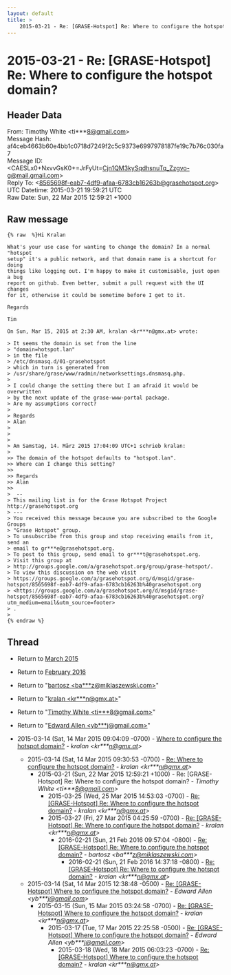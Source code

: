 ```yaml
---
layout: default
title: >
    2015-03-21 - Re: [GRASE-Hotspot] Re: Where to configure the hotspot domain?
---
```


# 2015-03-21 - Re: [GRASE-Hotspot] Re: Where to configure the hotspot domain?

## Header Data

From: Timothy White \<ti***8@gmail.com\><br>
Message Hash: af4ceb4663b60e4bb1c0718d7249f2c5c9373e6997978187fe19c7b76c030fa7<br>
Message ID: \<CAESLx0+NxvvGsK0+=JrFyUt=Cjn1QM3kySqdhsnuTq_Zzgvo-g@mail.gmail.com\><br>
Reply To: \<8565698f-eab7-4df9-afaa-6783cb16263b@grasehotspot.org\><br>
UTC Datetime: 2015-03-21 19:59:21 UTC<br>
Raw Date: Sun, 22 Mar 2015 12:59:21 +1000<br>

## Raw message

```
{% raw  %}Hi Kralan

What's your use case for wanting to change the domain? In a normal "hotspot
setup" it's a public network, and that domain name is a shortcut for doing
things like logging out. I'm happy to make it customisable, just open a bug
report on github. Even better, submit a pull request with the UI changes
for it, otherwise it could be sometime before I get to it.

Regards

Tim

On Sun, Mar 15, 2015 at 2:30 AM, kralan <kr***n@gmx.at> wrote:

> It seems the domain is set from the line
> "domain=hotspot.lan"
> in the file
> /etc/dnsmasq.d/01-grasehotspot
> which in turn is generated from
> /usr/share/grase/www/radmin/networksettings.dnsmasq.php.
>
> I could change the setting there but I am afraid it would be overwritten
> by the next update of the grase-www-portal package.
> Are my assumptions correct?
>
> Regards
> Alan
>
>
>
> Am Samstag, 14. März 2015 17:04:09 UTC+1 schrieb kralan:
>
>> The domain of the hotspot defaults to "hotspot.lan".
>> Where can I change this setting?
>>
>> Regards
>> Alan
>>
>  --
> This mailing list is for the Grase Hotspot Project http://grasehotspot.org
> ---
> You received this message because you are subscribed to the Google Groups
> "Grase Hotspot" group.
> To unsubscribe from this group and stop receiving emails from it, send an
> email to gr***e@grasehotspot.org.
> To post to this group, send email to gr***t@grasehotspot.org.
> Visit this group at
> http://groups.google.com/a/grasehotspot.org/group/grase-hotspot/.
> To view this discussion on the web visit
> https://groups.google.com/a/grasehotspot.org/d/msgid/grase-hotspot/8565698f-eab7-4df9-afaa-6783cb16263b%40grasehotspot.org
> <https://groups.google.com/a/grasehotspot.org/d/msgid/grase-hotspot/8565698f-eab7-4df9-afaa-6783cb16263b%40grasehotspot.org?utm_medium=email&utm_source=footer>
> .
>
{% endraw %}
```

## Thread

+ Return to [March 2015](/archive/2015/03)
+ Return to [February 2016](/archive/2016/02)

+ Return to "[bartosz <ba***z<span>@</span>miklaszewski.com>](/authors/ba___z_at_miklaszewski_com)"
+ Return to "[kralan <kr***n<span>@</span>gmx.at>](/authors/kr___n_at_gmx_at)"
+ Return to "[Timothy White <ti***8<span>@</span>gmail.com>](/authors/ti___8_at_gmail_com)"
+ Return to "[Edward Allen <yb***j<span>@</span>gmail.com>](/authors/yb___j_at_gmail_com)"

+ 2015-03-14 (Sat, 14 Mar 2015 09:04:09 -0700) - [Where to configure the hotspot domain?](/archive/2015/03/0af09bd3a6607936a47d2883f2acb78abd9b73802ff45edd1c83564816763167) - _kralan \<kr***n@gmx.at\>_
  + 2015-03-14 (Sat, 14 Mar 2015 09:30:53 -0700) - [Re: Where to configure the hotspot domain?](/archive/2015/03/258246c8ba4e72c9e6bfadca2ee02812d98b568376e8c38f69475fe0f7c6fde9) - _kralan \<kr***n@gmx.at\>_
    + 2015-03-21 (Sun, 22 Mar 2015 12:59:21 +1000) - Re: [GRASE-Hotspot] Re: Where to configure the hotspot domain? - _Timothy White \<ti***8@gmail.com\>_
      + 2015-03-25 (Wed, 25 Mar 2015 14:53:03 -0700) - [Re: [GRASE-Hotspot] Re: Where to configure the hotspot domain?](/archive/2015/03/1da302b38be08aa7d016d138863026e01d2ee9f50b35ab003cbcb79fcdbb2e4d) - _kralan \<kr***n@gmx.at\>_
      + 2015-03-27 (Fri, 27 Mar 2015 04:25:59 -0700) - [Re: [GRASE-Hotspot] Re: Where to configure the hotspot domain?](/archive/2015/03/d80f65f1b883c6718e15c004048786d74f714cccaf4d9bf738cc61046dce481b) - _kralan \<kr***n@gmx.at\>_
        + 2016-02-21 (Sun, 21 Feb 2016 09:57:04 -0800) - [Re: [GRASE-Hotspot] Re: Where to configure the hotspot domain?](/archive/2016/02/c9c8b81adaf0b9e0c46388d460bff9e137db158bb848adbf9ab53af11aca9283) - _bartosz \<ba***z@miklaszewski.com\>_
          + 2016-02-21 (Sun, 21 Feb 2016 14:37:18 -0800) - [Re: [GRASE-Hotspot] Re: Where to configure the hotspot domain?](/archive/2016/02/fae1f2a2c3591801ce2227397d518d322b7af4909502a29957fc0037287854e0) - _kralan \<kr***n@gmx.at\>_
  + 2015-03-14 (Sat, 14 Mar 2015 12:38:48 -0500) - [Re: [GRASE-Hotspot] Where to configure the hotspot domain?](/archive/2015/03/ea0aea30cb60f358c825703c018e83541748653586b34fe0aabeb4cbe960ae50) - _Edward Allen \<yb***j@gmail.com\>_
    + 2015-03-15 (Sun, 15 Mar 2015 03:24:58 -0700) - [Re: [GRASE-Hotspot] Where to configure the hotspot domain?](/archive/2015/03/b231f46b86ef72c18b41f0f1eb801dbfc81b84d10e24323569077e71c2a4ab94) - _kralan \<kr***n@gmx.at\>_
      + 2015-03-17 (Tue, 17 Mar 2015 22:25:58 -0500) - [Re: [GRASE-Hotspot] Where to configure the hotspot domain?](/archive/2015/03/21efc2f935c147cd8748eadb07c1110fef462fced8b57823b336f9ae578eef44) - _Edward Allen \<yb***j@gmail.com\>_
        + 2015-03-18 (Wed, 18 Mar 2015 06:03:23 -0700) - [Re: [GRASE-Hotspot] Where to configure the hotspot domain?](/archive/2015/03/db2dad5006af8e4a8d7d5fae36962edbd8dcfea8fe4c5f988b7df8b68fbc655f) - _kralan \<kr***n@gmx.at\>_

